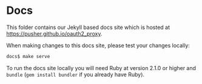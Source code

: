 # Docs

This folder contains our Jekyll based docs site which is hosted at
https://pusher.github.io/oauth2_proxy.

When making changes to this docs site, please test your changes locally:

```bash
docs$ make serve
```

To run the docs site locally you will need Ruby at version 2.1.0 or
higher and `bundle` (`gem install bundler` if you already have Ruby).
